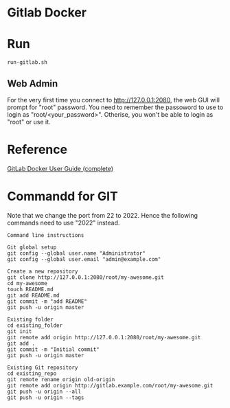 # Gitlab Docker

# Run
```
run-gitlab.sh
```
## Web Admin
For the very first time you connect to http://127.0.0.1:2080, the web GUI will prompt for "root" password. You need to remember the passoword to use to login as "root/<your_password>". Otherise, you won't be able to login as "root" or use it.

# Reference
[GitLab Docker User Guide (complete)](https://docs.gitlab.com/ee/install/docker.html)

# Commandd for GIT
Note that we change the port from 22 to 2022. Hence the following commands need to use "2022" instead.

```
Command line instructions

Git global setup
git config --global user.name "Administrator"
git config --global user.email "admin@example.com"

Create a new repository
git clone http://127.0.0.1:2080/root/my-awesome.git
cd my-awesome
touch README.md
git add README.md
git commit -m "add README"
git push -u origin master

Existing folder
cd existing_folder
git init
git remote add origin http://127.0.0.1:2080/root/my-awesome.git
git add .
git commit -m "Initial commit"
git push -u origin master

Existing Git repository
cd existing_repo
git remote rename origin old-origin
git remote add origin http://gitlab.example.com/root/my-awesome.git
git push -u origin --all
git push -u origin --tags
```

